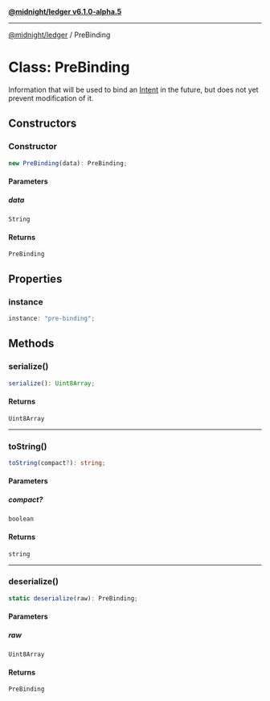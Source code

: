 [**@midnight/ledger v6.1.0-alpha.5**](../README.md)

***

[@midnight/ledger](../globals.md) / PreBinding

# Class: PreBinding

Information that will be used to bind an [Intent](Intent.md) in the future, but
does not yet prevent modification of it.

## Constructors

### Constructor

```ts
new PreBinding(data): PreBinding;
```

#### Parameters

##### data

`String`

#### Returns

`PreBinding`

## Properties

### instance

```ts
instance: "pre-binding";
```

## Methods

### serialize()

```ts
serialize(): Uint8Array;
```

#### Returns

`Uint8Array`

***

### toString()

```ts
toString(compact?): string;
```

#### Parameters

##### compact?

`boolean`

#### Returns

`string`

***

### deserialize()

```ts
static deserialize(raw): PreBinding;
```

#### Parameters

##### raw

`Uint8Array`

#### Returns

`PreBinding`
